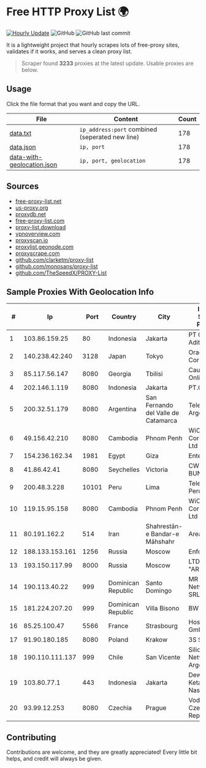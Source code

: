 
# Free HTTP Proxy List 🌍

[![Hourly Update](https://github.com/mertguvencli/http-proxy-list/actions/workflows/main.yml/badge.svg?branch=main)](https://github.com/mertguvencli/http-proxy-list/actions/workflows/main.yml)
![GitHub](https://img.shields.io/github/license/mertguvencli/http-proxy-list)
![GitHub last commit](https://img.shields.io/github/last-commit/mertguvencli/http-proxy-list)

It is a lightweight project that hourly scrapes lots of free-proxy sites, validates if it works, and serves a clean proxy list.


> Scraper found **3233** proxies at the latest update. Usable proxies are below.

## Usage

Click the file format that you want and copy the URL.


|File|Content|Count|
|----|-------|-----|
|[data.txt](https://raw.githubusercontent.com/mertguvencli/http-proxy-list/main/proxy-list/data.txt)|`ip_address:port` combined (seperated new line)|178|
|[data.json](https://raw.githubusercontent.com/mertguvencli/http-proxy-list/main/proxy-list/data.json)|`ip, port`|178|
|[data-with-geolocation.json](https://raw.githubusercontent.com/mertguvencli/http-proxy-list/main/proxy-list/data-with-geolocation.json)|`ip, port, geolocation`|178|

## Sources

* [free-proxy-list.net](https://free-proxy-list.net)
* [us-proxy.org](https://www.us-proxy.org)
* [proxydb.net](http://proxydb.net)
* [free-proxy-list.com](https://free-proxy-list.com/?page=&port=&type%5B%5D=http&type%5B%5D=https&up_time=0&search=Search)
* [proxy-list.download](https://www.proxy-list.download/HTTP)
* [vpnoverview.com](https://vpnoverview.com/privacy/anonymous-browsing/free-proxy-servers)
* [proxyscan.io](https://www.proxyscan.io)
* [proxylist.geonode.com](https://proxylist.geonode.com/api/proxy-list?limit=300&page=1&sort_by=lastChecked&sort_type=desc&protocols=http,https)
* [proxyscrape.com](https://api.proxyscrape.com/v2/?request=displayproxies&protocol=http&timeout=10000&country=all&ssl=all&anonymity=all)
* [github.com/clarketm/proxy-list](https://raw.githubusercontent.com/clarketm/proxy-list/master/proxy-list-raw.txt)
* [github.com/monosans/proxy-list](https://raw.githubusercontent.com/monosans/proxy-list/main/proxies/http.txt)
* [github.com/TheSpeedX/PROXY-List](https://raw.githubusercontent.com/TheSpeedX/PROXY-List/master/http.txt)


## Sample Proxies With Geolocation Info

|#|Ip|Port|Country|City|Internet Service Provider|
|-|--|----|-------|----|-------------------------|
|1|103.86.159.25|80|Indonesia|Jakarta|PT Cyberindo Aditama|
|2|140.238.42.240|3128|Japan|Tokyo|Oracle Corporation|
|3|85.117.56.147|8080|Georgia|Tbilisi|Caucasus Online Ltd.|
|4|202.146.1.119|8080|Indonesia|Jakarta|PT.GRAMEDIA|
|5|200.32.51.179|8080|Argentina|San Fernando del Valle de Catamarca|Telefonica de Argentina|
|6|49.156.42.210|8080|Cambodia|Phnom Penh|WiCAM Corporation Ltd|
|7|154.236.162.34|1981|Egypt|Giza|Enterprise|
|8|41.86.42.41|8080|Seychelles|Victoria|CWS DIB BUNDLE|
|9|200.48.3.228|10101|Peru|Lima|Telefonica del Peru S.A.A.|
|10|119.15.95.158|8080|Cambodia|Phnom Penh|WiCAM Corporation Ltd|
|11|80.191.162.2|514|Iran|Shahrestān-e Bandar-e Māhshahr|Area|
|12|188.133.153.161|1256|Russia|Moscow|Enforta-MSK|
|13|193.150.117.99|8000|Russia|Moscow|LTD "ARENTEL"|
|14|190.113.40.22|999|Dominican Republic|Santo Domingo|MR Networking, SRL|
|15|181.224.207.20|999|Dominican Republic|Villa Bisono|BW TELECOM|
|16|85.25.100.47|5566|France|Strasbourg|Host Europe GmbH|
|17|91.90.180.185|8080|Poland|Krakow|3S S.A. LIR|
|18|190.110.111.137|999|Chile|San Vicente|Silica Networks Argentina S.A.|
|19|103.80.77.1|443|Indonesia|Jakarta|Dewan Ketahanan Nasional|
|20|93.99.12.253|8080|Czechia|Prague|Vodafone Czech Republic|



## Contributing

Contributions are welcome, and they are greatly appreciated! Every
little bit helps, and credit will always be given.

